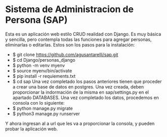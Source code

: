 # Sistema de Administracion de Persona (SAP)

Esta es un aplicación web estilo CRUD realidad con Django. Es muy básica y sencilla, pero contempla todas las funciones para agregar personas, eliminarlas o editarlas. Estos son los pasos para la instalación:

- $ git clone https://github.com/agusantarelli/sap.git
- $ cd Django/personas_django
- $ python -m venv myenv
- $ source myenv/bin/activate
- $ pip install -r requiements.txt
- $ cd sap
 Una vez completado los pasos anteriores tienen que proceder a crear una base de datos en postgres. Una vez creada, deben proporcionar la indormación de la misma en sap/settings.py en el apartado DATABASES. Una vez completado los datos, procedemos en consola con lo siguiente:
- $ python manage.py migrate
- $ python3 manage.py runserver

Y ahora ingresan al a url que les va a proporcionar la consola, y pueden probar la aplicación web.
